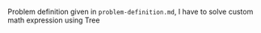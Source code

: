 Problem definition given in `problem-definition.md`, I have to solve custom math expression using Tree
